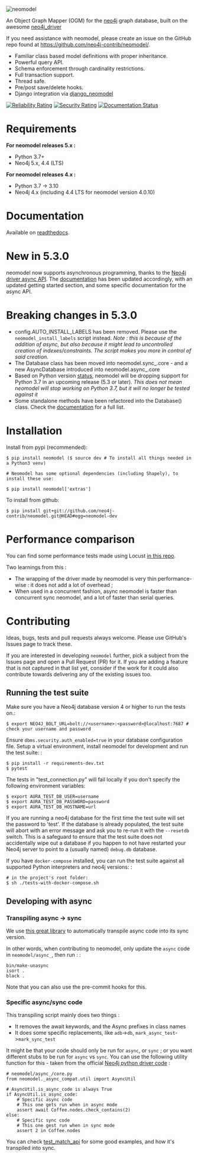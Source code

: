 ![neomodel](https://raw.githubusercontent.com/neo4j-contrib/neomodel/master/doc/source/_static/neomodel-300.png)

An Object Graph Mapper (OGM) for the [neo4j](https://neo4j.com/) graph
database, built on the awesome
[neo4j_driver](https://github.com/neo4j/neo4j-python-driver)

If you need assistance with neomodel, please create an issue on the
GitHub repo found at <https://github.com/neo4j-contrib/neomodel/>.

-   Familiar class based model definitions with proper inheritance.
-   Powerful query API.
-   Schema enforcement through cardinality restrictions.
-   Full transaction support.
-   Thread safe.
-   Pre/post save/delete hooks.
-   Django integration via
    [django_neomodel](https://github.com/neo4j-contrib/django-neomodel)

[![Reliability Rating](https://sonarcloud.io/api/project_badges/measure?project=neo4j-contrib_neomodel&metric=reliability_rating)](https://sonarcloud.io/summary/new_code?id=neo4j-contrib_neomodel)
[![Security Rating](https://sonarcloud.io/api/project_badges/measure?project=neo4j-contrib_neomodel&metric=security_rating)](https://sonarcloud.io/summary/new_code?id=neo4j-contrib_neomodel)
[![Documentation Status](https://readthedocs.org/projects/neomodel/badge/?version=latest)](https://neomodel.readthedocs.io/en/latest/?badge=latest)

# Requirements

**For neomodel releases 5.x :**

-   Python 3.7+
-   Neo4j 5.x, 4.4 (LTS)

**For neomodel releases 4.x :**

-   Python 3.7 -\> 3.10
-   Neo4j 4.x (including 4.4 LTS for neomodel version 4.0.10)

# Documentation

Available on
[readthedocs](http://neomodel.readthedocs.org).

# New in 5.3.0

neomodel now supports asynchronous programming, thanks to the [Neo4j driver async API](https://neo4j.com/docs/api/python-driver/current/async_api.html). The [documentation](http://neomodel.readthedocs.org) has been updated accordingly, with an updated getting started section, and some specific documentation for the async API.

# Breaking changes in 5.3.0

- config.AUTO_INSTALL_LABELS has been removed. Please use the `neomodel_install_labels` script instead. _Note : this is because of the addition of async, but also because it might lead to uncontrolled creation of indexes/constraints. The script makes you more in control of said creation._
- The Database class has been moved into neomodel.sync_.core - and a new AsyncDatabase introduced into neomodel.async_.core
- Based on Python version [status](https://devguide.python.org/versions/),
neomodel will be dropping support for Python 3.7 in an upcoming release
(5.3 or later). _This does not mean neomodel will stop working on Python 3.7, but
it will no longer be tested against it_
- Some standalone methods have been refactored into the Database() class. Check the [documentation](http://neomodel.readthedocs.org) for a full list.

# Installation

Install from pypi (recommended):

    $ pip install neomodel ($ source dev # To install all things needed in a Python3 venv)

    # Neomodel has some optional dependencies (including Shapely), to install these use:

    $ pip install neomodel['extras']

To install from github:

    $ pip install git+git://github.com/neo4j-contrib/neomodel.git@HEAD#egg=neomodel-dev

# Performance comparison

You can find some performance tests made using Locust [in this repo](https://github.com/mariusconjeaud/neomodel-locust).

Two learnings from this :

* The wrapping of the driver made by neomodel is very thin performance-wise : it does not add a lot of overhead ;
* When used in a concurrent fashion, async neomodel is faster than concurrent sync neomodel, and a lot of faster than serial queries.

# Contributing

Ideas, bugs, tests and pull requests always welcome. Please use
GitHub\'s Issues page to track these.

If you are interested in developing `neomodel` further, pick a subject
from the Issues page and open a Pull Request (PR) for it. If you are
adding a feature that is not captured in that list yet, consider if the
work for it could also contribute towards delivering any of the existing
issues too.

## Running the test suite

Make sure you have a Neo4j database version 4 or higher to run the tests
on.:

    $ export NEO4J_BOLT_URL=bolt://<username>:<password>@localhost:7687 # check your username and password

Ensure `dbms.security.auth_enabled=true` in your database configuration
file. Setup a virtual environment, install neomodel for development and
run the test suite: :

    $ pip install -r requirements-dev.txt
    $ pytest

The tests in \"test_connection.py\" will fail locally if you don\'t
specify the following environment variables:

    $ export AURA_TEST_DB_USER=username
    $ export AURA_TEST_DB_PASSWORD=password
    $ export AURA_TEST_DB_HOSTNAME=url

If you are running a neo4j database for the first time the test suite
will set the password to \'test\'. If the database is already populated,
the test suite will abort with an error message and ask you to re-run it
with the `--resetdb` switch. This is a safeguard to ensure that the test
suite does not accidentally wipe out a database if you happen to not
have restarted your Neo4j server to point to a (usually named)
`debug.db` database.

If you have `docker-compose` installed, you can run the test suite
against all supported Python interpreters and neo4j versions: :

    # in the project's root folder:
    $ sh ./tests-with-docker-compose.sh

## Developing with async

### Transpiling async -> sync

We use [this great library](https://github.com/python-trio/unasync) to automatically transpile async code into its sync version.

In other words, when contributing to neomodel, only update the `async` code in `neomodel/async_`, then run : :

    bin/make-unasync
    isort .
    black .

Note that you can also use the pre-commit hooks for this.

### Specific async/sync code
This transpiling script mainly does two things :

- It removes the await keywords, and the Async prefixes in class names
- It does some specific replacements, like `adb`->`db`, `mark_async_test`->`mark_sync_test`

It might be that your code should only be run for `async`, or `sync` ; or you want different stubs to be run for `async` vs `sync`.
You can use the following utility function for this - taken from the official [Neo4j python driver code](https://github.com/neo4j/neo4j-python-driver) :

    # neomodel/async_/core.py
    from neomodel._async_compat.util import AsyncUtil

    # AsyncUtil.is_async_code is always True
    if AsyncUtil.is_async_code:
        # Specific async code
        # This one gets run when in async mode
        assert await Coffee.nodes.check_contains(2)
    else:
        # Specific sync code
        # This one gest run when in sync mode
        assert 2 in Coffee.nodes

You can check [test_match_api](test/async_/test_match_api.py) for some good examples, and how it's transpiled into sync.

